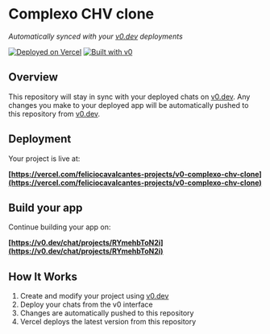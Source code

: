 # Complexo CHV clone

*Automatically synced with your [v0.dev](https://v0.dev) deployments*

[![Deployed on Vercel](https://img.shields.io/badge/Deployed%20on-Vercel-black?style=for-the-badge&logo=vercel)](https://vercel.com/feliciocavalcantes-projects/v0-complexo-chv-clone)
[![Built with v0](https://img.shields.io/badge/Built%20with-v0.dev-black?style=for-the-badge)](https://v0.dev/chat/projects/RYmehbToN2i)

## Overview

This repository will stay in sync with your deployed chats on [v0.dev](https://v0.dev).
Any changes you make to your deployed app will be automatically pushed to this repository from [v0.dev](https://v0.dev).

## Deployment

Your project is live at:

**[https://vercel.com/feliciocavalcantes-projects/v0-complexo-chv-clone](https://vercel.com/feliciocavalcantes-projects/v0-complexo-chv-clone)**

## Build your app

Continue building your app on:

**[https://v0.dev/chat/projects/RYmehbToN2i](https://v0.dev/chat/projects/RYmehbToN2i)**

## How It Works

1. Create and modify your project using [v0.dev](https://v0.dev)
2. Deploy your chats from the v0 interface
3. Changes are automatically pushed to this repository
4. Vercel deploys the latest version from this repository